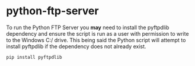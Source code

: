 # python-ftp-server

To run the Python FTP Server you **may** need to install the pyftpdlib dependency and ensure the script is run as a user with permission to write to the Windows C:/ drive. This being said the Python script will attempt to install pyftpdlib if the dependency does not already exist.
```
pip install pyftpdlib
```

